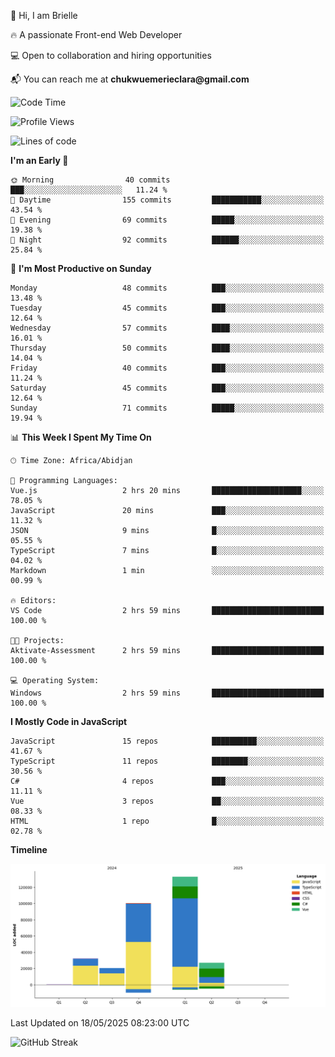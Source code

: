 <div align="left">
  <p>👋 Hi, I am Brielle</p>
  <p>🔥 A passionate Front-end Web Developer</p>
  <p>💻 Open to collaboration and hiring opportunities</p>
  <p>📬 You can reach me at <strong>chukwuemerieclara@gmail.com</strong></p>
</div>


 
 <!--START_SECTION:waka-->
![Code Time](http://img.shields.io/badge/Code%20Time-630%20hrs%2015%20mins-blue)

![Profile Views](http://img.shields.io/badge/Profile%20Views-0-blue)

![Lines of code](https://img.shields.io/badge/From%20Hello%20World%20I%27ve%20Written-312.8%20thousand%20lines%20of%20code-blue)

**I'm an Early 🐤** 

```text
🌞 Morning                40 commits          ███░░░░░░░░░░░░░░░░░░░░░░   11.24 % 
🌆 Daytime                155 commits         ███████████░░░░░░░░░░░░░░   43.54 % 
🌃 Evening                69 commits          █████░░░░░░░░░░░░░░░░░░░░   19.38 % 
🌙 Night                  92 commits          ██████░░░░░░░░░░░░░░░░░░░   25.84 % 
```
📅 **I'm Most Productive on Sunday** 

```text
Monday                   48 commits          ███░░░░░░░░░░░░░░░░░░░░░░   13.48 % 
Tuesday                  45 commits          ███░░░░░░░░░░░░░░░░░░░░░░   12.64 % 
Wednesday                57 commits          ████░░░░░░░░░░░░░░░░░░░░░   16.01 % 
Thursday                 50 commits          ████░░░░░░░░░░░░░░░░░░░░░   14.04 % 
Friday                   40 commits          ███░░░░░░░░░░░░░░░░░░░░░░   11.24 % 
Saturday                 45 commits          ███░░░░░░░░░░░░░░░░░░░░░░   12.64 % 
Sunday                   71 commits          █████░░░░░░░░░░░░░░░░░░░░   19.94 % 
```


📊 **This Week I Spent My Time On** 

```text
🕑︎ Time Zone: Africa/Abidjan

💬 Programming Languages: 
Vue.js                   2 hrs 20 mins       ████████████████████░░░░░   78.05 % 
JavaScript               20 mins             ███░░░░░░░░░░░░░░░░░░░░░░   11.32 % 
JSON                     9 mins              █░░░░░░░░░░░░░░░░░░░░░░░░   05.55 % 
TypeScript               7 mins              █░░░░░░░░░░░░░░░░░░░░░░░░   04.02 % 
Markdown                 1 min               ░░░░░░░░░░░░░░░░░░░░░░░░░   00.99 % 

🔥 Editors: 
VS Code                  2 hrs 59 mins       █████████████████████████   100.00 % 

🐱‍💻 Projects: 
Aktivate-Assessment      2 hrs 59 mins       █████████████████████████   100.00 % 

💻 Operating System: 
Windows                  2 hrs 59 mins       █████████████████████████   100.00 % 
```

**I Mostly Code in JavaScript** 

```text
JavaScript               15 repos            ██████████░░░░░░░░░░░░░░░   41.67 % 
TypeScript               11 repos            ████████░░░░░░░░░░░░░░░░░   30.56 % 
C#                       4 repos             ███░░░░░░░░░░░░░░░░░░░░░░   11.11 % 
Vue                      3 repos             ██░░░░░░░░░░░░░░░░░░░░░░░   08.33 % 
HTML                     1 repo              █░░░░░░░░░░░░░░░░░░░░░░░░   02.78 % 
```



**Timeline**

![Lines of Code chart](https://raw.githubusercontent.com/Brielle28/Brielle28/main/assets/bar_graph.png)


 Last Updated on 18/05/2025 08:23:00 UTC
<!--END_SECTION:waka-->

![GitHub Streak](https://github-readme-streak-stats.herokuapp.com/?user=Brielle28)



